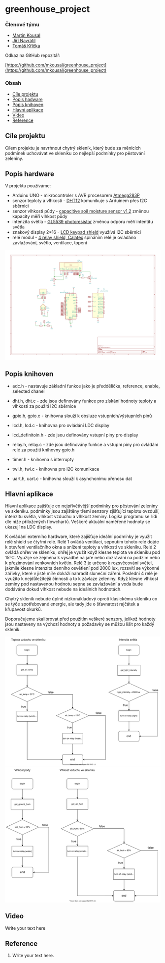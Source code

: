 # greenhouse_project

### Členové týmu

* [Martin Kousal](https://github.com/mkousal)
* [Jiří Navrátil](https://github.com/georgenavratil)
* [Tomáš Kříčka](https://github.com/tomaskricka)


Odkaz na GitHub repozitář:

[https://github.com/mkousal/greenhouse_project](https://github.com/mkousal/greenhouse_project)

### Obsah

* [Cíle projektu](#objectives)
* [Popis hadware](#hardware)
* [Popis knihoven](#libs)
* [Hlavní aplikace](#main)
* [Video](#video)
* [Reference](#references)

<a name="objectives"></a>

## Cíle projektu

Cílem projektu je navrhnout chytrý skleník, který bude za měnících podmínek uchovávat ve skleníku co nejlepší podmínky pro pěstování zeleniny.


<a name="hardware"></a>

## Popis hardware

V projektu používáme:
* Arduinu UNO - mikrocontroler s AVR procesorem [Atmega283P](https://ww1.microchip.com/downloads/en/DeviceDoc/Atmel-7810-Automotive-Microcontrollers-ATmega328P_Datasheet.pdf)
* senzor teploty a vlhkosti - [DHT12](https://robototehnika.ru/file/DHT12.pdf) komunikuje s Arduinem přes I2C sběrnici
* senzor vlhkosti půdy -  [capacitive soil moisture sensor v1.2](https://www.sigmaelectronica.net/wp-content/uploads/2018/04/sen0193-humedad-de-suelos.pdf) změnou kapacity měří vlhkost půdy
* intenzita světla - [GL5539 photoresistor](https://www.kth.se/social/files/54ef17dbf27654753f437c56/GL5537.pdf) změnou odporu měří intentitu světla
* znakový display 2*16 - [LCD keypad shield](https://asset.conrad.com/media10/add/160267/c1/-/gl/002134138ML00/manual-2134138-makerfactory-modul-displeje-56-cm-222-palec-16-x-2-pixel-vhodne-pro-arduino-s-podsvicenim-displeje.pdf) využívá I2C sběrnici
* relé modul - [4 relay shield, Calatex](https://www.distrelec.cz/Web/Downloads/_t/ds/103030009_eng_tds.pdf) spínáním relé je ovládáno zavlažování, světlo, ventilace, topení

![schema](images/greenhouse.svg)

<a name="libs"></a>

## Popis knihoven

* adc.h - nastavuje základní funkce jako je předdělička, reference, enable, selected chanel

* dht.h, dht.c - zde jsou definovány funkce pro získání hodnoty teploty a vlhkosti za použití I2C sběrnice

* gpio.h, gpio.c - knihovna slouží k obsluze vstupních/výstupních pinů

* lcd.h, lcd.c - knihovna pro ovládání LDC display

* lcd_definitoin.h - zde jsou definovány vstupní piny pro display

* relay.h, relay.c - zde jsou definovány funkce a vstupní piny pro ovládání relé za použití knihovny gpio.h

* timer.h - knihovna s interrupty

* twi.h, twi.c - knihovna pro I2C komunikace

* uart.h, uart.c - knihovna slouží k asynchonímu přenosu dat

<a name="main"></a>

## Hlavní aplikace

Hlavní aplikace zajišťuje co nejpřívětivější podmínky pro pěstování zeleniny ve skleníku. podmínky jsou zajištěny třemi senzory zjišťující teplotu ovzduší, intenzitu světla, vlhkost vzduchu a vlhkost zeminy. Logika programu se řídí dle níže přiložených flowchartů. Veškeré aktuální naměřené hodnoty se ukazují na LDC display.

K ovládání externího hardware, které zajišťuje ideální podmínky je využit relé shield se čtyřmi relé. 
Relé 1 ovládá ventilaci, sepnutím tohoto relé dojde k otevření ventilačního okna a snížení teploty a vlhkosti ve skleníku. 
Relé 2 ovládá ohřev ve skleníku, ohřej je využit když klesne teplota ve skleníku pod 15°C. 
Využije se zejména k výsadbě na jaře nebo dozrávání na podzim nebo k přezimování venkovních květin.
Relé 3 je určeno k rozsvěcování světel, jakmile klesne intenzita denního osvětlení pod 2000 lux, rozsvítí se výkonné zářivky, které v jisté míře dokáží nahradit sluneční záření. 
Poslední 4 relé je využito k nejdůležitejší činnosti a to k závlaze zeleniny. 
Když klesne vlhkost zeminy pod nastavenou hodnotu sepne se zavlažování a voda bude dodávána dokud vlhkost nebude na ideálních hodnotách.

Chytrý skleník nebude úplně nízkonákladový oproti klasickému skleníku co se týče spotřebované energie, ale tady jde o šťavnatost rajčátek a křupavost okurků.

Doporučujeme skalibrovat před použitím veškeré senzory, jelikož hodnoty jsou nastaveny na výchozí hodnoty a požadavky se můžou lišit pro každý skleník.


![Flow_1](images/flow_1.svg)
<br>
![Flow_2](images/flow_2.svg)

<a name="video"></a>

## Video

Write your text here

<a name="references"></a>

## Reference

1. Write your text here.